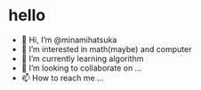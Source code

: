 # hello 
- 👋 Hi, I’m @minamihatsuka
- 👀 I’m interested in math(maybe) and computer
- 🌱 I’m currently learning algorithm
- 💞️ I’m looking to collaborate on ...
- 📫 How to reach me ...

<!---
minamihatsuka/minamihatsuka is a ✨ special ✨ repository because its `README.md` (this file) appears on your GitHub profile.
You can click the Preview link to take a look at your changes.
--->
